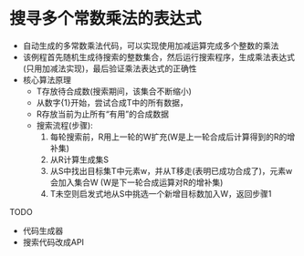 
# 搜寻多个常数乘法的表达式
- 自动生成的多常数乘法代码，可以实现使用加减运算完成多个整数的乘法
- 该例程首先随机生成待搜索的整数集合，然后运行搜索程序，生成乘法表达式(只用加减法实现)，最后验证乘法表达式的正确性
- 核心算法原理
  - T存放待合成数(搜索期间，该集合不断缩小)
  - 从数字{1}开始，尝试合成T中的所有数据，
  - R存放当前为止所有“有用”的合成数据
  - 搜索流程(步骤):
    1. 每轮搜索前，R用上一轮的W扩充(W是上一轮合成后计算得到的R的增补集)
    2. 从R计算生成集S
    3. 从S中找出目标集T中元素w，并从T移走(表明已成功合成了)，元素w会加入集合W (W是下一轮合成运算对R的增补集)
    4. T未空则启发式地从S中挑选一个新增目标数加入W，返回步骤1

TODO
- 代码生成器
- 搜索代码改成API